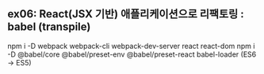 ## ex06: React(JSX 기반) 애플리케이션으로 리팩토링 : babel (transpile)

npm i -D webpack webpack-cli webpack-dev-server react react-dom
npm i -D @babel/core @babel/preset-env @babel/preset-react babel-loader (ES6 -> ES5)
